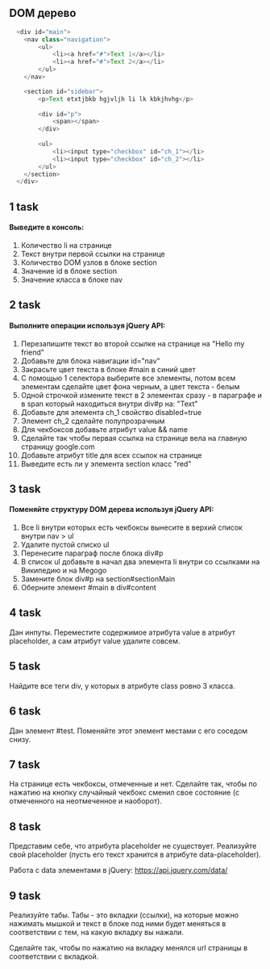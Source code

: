 ## DOM дерево

```javascript
  <div id="main">
    <nav class="navigation">
        <ul>
            <li><a href="#">Text 1</a></li>
            <li><a href="#">Text 2</a></li>
        </ul>
    </nav>

    <section id="sidebar">
        <p>Text etxtjbkb hgjvljh li lk kbkjhvhg</p>
        
        <div id="p">
            <span></span>
        </div>
        
        <ul>
            <li><input type="checkbox" id="ch_1"></li>
            <li><input type="checkbox" id="ch_2"></li>
        </ul>
    </section>
  </div>
```

## 1 task

#### Выведите в консоль:

1. Количество li на странице
2. Текст внутри первой ссылки на странице
3. Количество DOM узлов в блоке section
4. Значение id в блоке section
5. Значение класса в блоке nav

## 2 task

#### Выполните операции используя jQuery API:

1. Перезапишите текст во второй ссылке на странице на "Hello my friend"
2. Добавьте для блока навигации id="nav"
3. Закрасьте цвет текста в блоке #main в синий цвет
4. С помощью 1 селектора выберите все элементы, потом всем элементам сделайте цвет фона черным, а цвет текста - белым
5. Одной строчкой измените текст в 2 элементах сразу - в параграфе и в span который находиться внутри div#p на: "Text" 
6. Добавьте для элемента ch_1 свойство disabled=true
7. Элемент ch_2 сделайте полупрозрачным
8. Для чекбоксов добавьте атрибут value && name
9. Сделайте так чтобы первая ссылка на странице вела на главную страницу google.com
10. Добавьте атрибут title для всех ссылок на странице
11. Выведите есть ли у элемента section класс "red"

## 3 task
#### Поменяйте структуру DOM дерева используя jQuery API:

1. Все li внутри которых есть чекбоксы вынесите в верхий список внутри nav > ul
2. Удалите пустой списко ul
3. Перенесите параграф после блока div#p
4. В список ul добавьте в начал два элемента li внутри со ссылками на Википедию и на Megogo
5. Замените блок div#p на section#sectionMain
6. Оберните элемент #main в div#content

## 4 task

Дан инпуты. Переместите содержимое атрибута value в атрибут placeholder, а сам атрибут value удалите совсем.

## 5 task

Найдите все теги div, у которых в атрибуте class ровно 3 класса.

## 6 task

Дан элемент #test. Поменяйте этот элемент местами с его соседом снизу.

## 7 task

На странице есть чекбоксы, отмеченные и нет. Сделайте так, чтобы по нажатию на кнопку случайный чекбокс сменил свое состояние (с отмеченного на неотмеченное и наоборот).

## 8 task

Представим себе, что атрибута placeholder не существует. Реализуйте свой placeholder (пусть его текст хранится в атрибуте data-placeholder).

Работа с data элементами в jQuery: https://api.jquery.com/data/

## 9 task

Реализуйте табы. Табы - это вкладки (ссылки), на которые можно нажимать мышкой и текст в блоке под ними будет меняться в соответствии с тем, на какую вкладку вы нажали.

Сделайте так, чтобы по нажатию на вкладку менялся url страницы в соответствии с вкладкой.
